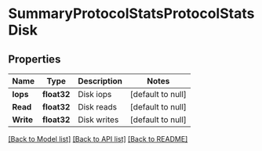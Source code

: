 # SummaryProtocolStatsProtocolStatsDisk

## Properties
Name | Type | Description | Notes
------------ | ------------- | ------------- | -------------
**Iops** | **float32** | Disk iops | [default to null]
**Read** | **float32** | Disk reads | [default to null]
**Write** | **float32** | Disk writes | [default to null]

[[Back to Model list]](../README.md#documentation-for-models) [[Back to API list]](../README.md#documentation-for-api-endpoints) [[Back to README]](../README.md)


